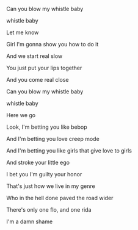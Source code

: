 Can you blow my whistle baby

whistle baby

Let me know

Girl I'm gonna show you how to do it

And we start real slow

You just put your lips together

And you come real close

Can you blow my whistle baby

whistle baby

Here we go 



Look, I'm betting you like bebop

And I'm betting you love creep mode

And I'm betting you like girls that give
love to girls

And stroke your little ego

I bet you I'm guilty your honor

That's just how we live in my genre

Who in the hell done paved the road wider

There's only one flo, and one rida

I'm a damn shame





